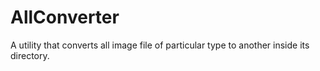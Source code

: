 # AllConverter
A utility that converts all image file of particular type to another inside its directory.
